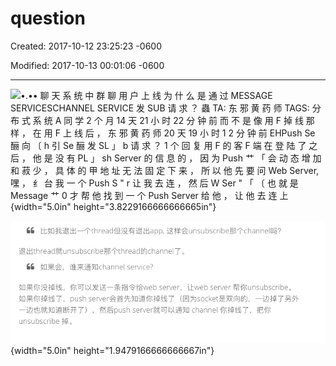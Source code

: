 # question 

Created: 2017-10-12 23:25:23 -0600

Modified: 2017-10-13 00:01:06 -0600

---

![•.•• 聊 天 系 统 中 群 聊 用 户 上 线 为 什 么 是 通 过 MESSAGE SERVICESCHANNEL SERVICE 发 SUB 请 求 ？ 蟲 TA: 东 邪 黄 药 师 TAGS: 分 布 式 系 统 A 同 学 2 个 月 14 天 21 小 时 22 分 钟 前 而 不 是 像 用 F 掉 线 那 样 ， 在 用 F 上 线 后 ， 东 邪 黄 药 师 20 天 19 小 时 1 2 分 钟 前 EHPush Se 酾 向 〔 h 引 Se 酾 发 SL 」 b 请 求 ？ 1 个 回 复 用 F 的 客 F 端 在 登 陆 了 之 后 ， 他 是 没 有 PL 」 sh Server 的 信 息 的 ， 因 为 Push 艹 「 会 动 态 增 加 和 菽 少 ， 具 体 的 甲 地 址 无 法 固 定 下 来 ， 所 以 他 先 要 问 Web Server, 嘿 ， 纟 台 我 一 个 Push S " r 让 我 去 连 ， 然 后 W Ser " 「 〔 也 就 是 Message 艹 0 才 帮 他 找 到 一 个 Push Server 给 他 ， 让 他 去 连 上 ](../../media/Message-What's-up-question-image1.png){width="5.0in" height="3.8229166666666665in"}







![比 如 我 退 出 一 个 山 但 没 有 退 出 叩 p ， 这 样 会 uns 丽 s 亇 旄 那 ' h 引 马 ？ 退 出 th ad 新 」 nsl. 虍 跹 ribe 那 个 彐 d 的 〔 h 引 in 了 。 如 果 会 ， 谁 来 通 知 〔 h " r 回 酾 〔 如 果 你 没 掉 线 ， 你 可 以 发 送 一 条 指 令 给 艹 0 让 w ser " 「 帮 你 " s 丽 " 丽 巳 如 果 你 掉 线 了 ， push " 会 首 先 知 道 你 掉 线 了 〔 因 为 s k 雪 是 双 向 的 ， 一 边 掉 了 另 外 一 边 也 就 知 道 断 开 了 冫 ， mepush s " r 就 可 以 通 知 彐 nt 你 掉 线 了 ， 把 你 unsubscribe 掉 。 ](../../media/Message-What's-up-question-image2.png){width="5.0in" height="1.9479166666666667in"}




